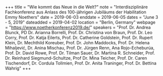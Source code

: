 +++
title = "Wie kommt das  Neue in die Welt?"
note = "Interdisziplinäre Fachkonferenz aus Anlass des 100-jährigen Jubiläums der Habilitation Emmy Noethers"
date = 2019-06-03
enddate = 2019-06-05
dates = "June 3 - 5, 2019"
dateadded = 2019-04-02
location = "Berlin, Germany"
webpage = "https://www.noetherkonferenz2019.de/"
speakers = "Prof. Dr. Andrea Blunck, PD Dr. Arianna Borrelli, Prof. Dr. Christina von Braun, Prof. Dr. Leo Corry, Prof. Dr. Katja Eilerts, Prof. Dr. Catherine Goldstein,  Prof. Dr. Rupert Klein, Dr. Mechthild Koreuber, Prof. Dr. John Maddocks, Prof. Dr. Helena Mihaljevi&#263;, Dr. Anina Mischau, Prof. Dr. Jürgen Renn, Ana Rojo-Echeburúa, Prof. Dr. David Rowe, Prof. Dr. Tilman Sauer, Dr. Martina R. Schneider, Prof. Dr. Reinhard Siegmund-Schultze, Prof Dr. Mina Teicher, Prof. Dr. Caren Tischendorf, Dr. Cordula Tollmien,  Prof. Dr. Anita Traninger, Prof. Dr. Bettina Wahrig"
+++
